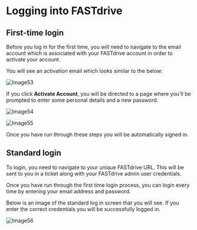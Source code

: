 # Logging into FASTdrive

## First-time login

Before you log in for the first time, you will need to navigate to the email account which is associated with your FASTdrive account in order to activate your account.

You will see an activation email which looks similar to the below:

![Image53](files/Image53.png)

If you click __Activate Account__, you will be directed to a page where you'll be prompted to enter some personal details and a new password.

![Image54](files/Image54.png)

![Image55](files/Image55.png)

Once you have run through these steps you will be automatically signed in.

## Standard login

To login, you need to navigate to your unique FASTdrive URL. This will be sent to you in a ticket along with your FASTdrive admin user credentials.

Once you have run through the first time login process, you can login every time by entering your email address and password.

Below is an image of the standard log in screen that you will see. If you enter the correct credentials you will be successfully logged in.

![Image56](files/Image56.png)
